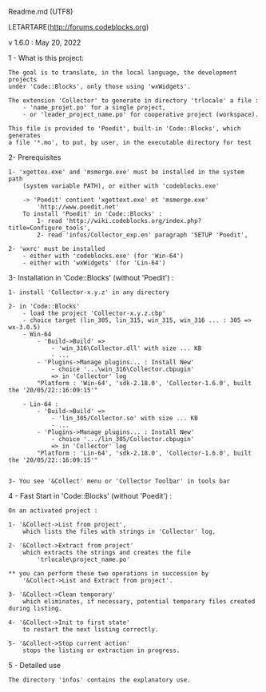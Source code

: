 Readme.md  (UTF8)

LETARTARE(http://forums.codeblocks.org)

v 1.6.0 : May 20, 2022 

1 - What is this project:

	The goal is to translate, in the local language, the development projects
	under 'Code::Blocks', only those using 'wxWidgets'.

	The extension 'Collector' to generate in directory 'trlocale' a file :
		- 'name_projet.po' for a single project,
		- or 'leader_project_name.po' for cooperative project (workspace).

	This file is provided to 'Poedit', built-in 'Code::Blocks', which generates
	a file '*.mo', to put, by user, in the executable directory for test

2- Prerequisites

	1- 'xgettex.exe' and 'msmerge.exe' must be installed in the system path
		(system variable PATH), or either with 'codeblocks.exe'

		-> 'Poedit' contient 'xgettext.exe' et 'msmerge.exe'
			'http://www.poedit.net'
		To install 'Poedit' in 'Code::Blocks' :
			1- read 'http://wiki.codeblocks.org/index.php?title=Configure_tools',
			2- read 'infos/Collector_exp.en' paragraph 'SETUP 'Poedit',

	2- 'wxrc' must be installed  
		- either with 'codeblocks.exe' (for 'Win-64')
		- either with 'wxWidgets' (for 'Lin-64')

3- Installation in 'Code::Blocks' (without 'Poedit') :

	1- install 'Collector-x.y.z' in any directory

	2- in 'Code::Blocks' 
		- load the project 'Collector-x.y.z.cbp'
		- choice target (lin_305, lin_315, win_315, win_316 ... : 305 => wx-3.0.5)
		- Win-64
			- 'Build->Build' => 
				- 'win_316\Collector.dll' with size ... KB
				- ...
			- 'Plugins->Manage plugins... : Install New' 
				- choice '...\win_316\Collector.cbpugin'
				=> in 'Collector' log
			"Platform : 'Win-64', 'sdk-2.18.0', 'Collector-1.6.0', built the '20/05/22::16:09:15'"

		- Lin-64 :
			- 'Build->Build' => 
				- 'lin_305/Collector.so' with size ... KB
				- ...
			- 'Plugins->Manage plugins... : Install New' 
				- choice '.../lin_305/Collector.cbpugin'
				=> in 'Collector' log
			"Platform : 'Lin-64', 'sdk-2.18.0', 'Collector-1.6.0', built the '20/05/22::16:09:15'"
	
				
	3- You see '&Collect' menu or 'Collector Toolbar' in tools bar
	
4 - Fast Start in 'Code::Blocks' (without 'Poedit') :

	On an activated project :
	
	1- '&Collect->List from project',
		which lists the files with strings in 'Collector' log,

	2- '&Collect->Extract from project'
		which extracts the strings and creates the file
			'trlocale\project_name.po'
			
	** you can perform these two operations in succession by
		'&Collect->List and Extract from project'.
			
	3- '&Collect->Clean temporary' 
		which eliminates, if necessary, potential temporary files created during listing.
		
	4- '&Collect->Init to first state' 
		to restart the next listing correctly.
	
	5- '&Collect->Stop current action'
		stops the listing or extraction in progress.
		
5 - Detailed use

	The directory 'infos' contains the explanatory use.

